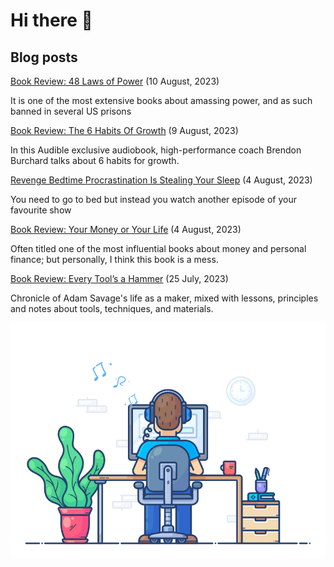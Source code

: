 # Hi there 👋

## Blog posts

<!-- BLOG-POST-LIST:START -->
 [Book Review: 48 Laws of Power](https://mareklexuan.com/book-review-48-laws-of-power/) (10 August, 2023)   
   
 It is one of the most extensive books about amassing power, and as such banned in several US prisons   
   
   
   

 [Book Review: The 6 Habits Of Growth](https://mareklexuan.com/book-review-the-6-habits-of-growth/) (9 August, 2023)   
   
 In this Audible exclusive audiobook, high-performance coach Brendon Burchard talks about 6 habits for growth.   
   
   
   

 [Revenge Bedtime Procrastination Is Stealing Your Sleep](https://mareklexuan.com/revenge-bedtime-procrastination-is-stealing-your-sleep/) (4 August, 2023)   
   
 You need to go to bed but instead you watch another episode of your favourite show   
   
   
   

 [Book Review: Your Money or Your Life](https://mareklexuan.com/book-review-your-money-or-your-life/) (4 August, 2023)   
   
 Often titled one of the most influential books about money and personal finance; but personally, I think this book is a mess.   
   
   
   

 [Book Review: Every Tool’s a Hammer](https://mareklexuan.com/book-review-every-tools-a-hammer/) (25 July, 2023)   
   
 Chronicle of Adam Savage&#39;s life as a maker, mixed with lessons, principles and notes about tools, techniques, and materials.   
   
   
   
<!-- BLOG-POST-LIST:END -->

<p align="center">
  <img src="https://raw.githubusercontent.com/mareklexuan/mareklexuan/main/assets/programmer.gif">
</p>

<!--
**mareklexuan/mareklexuan** is a ✨ _special_ ✨ repository because its `README.md` (this file) appears on your GitHub profile.

Here are some ideas to get you started:

- 🔭 I’m currently working on ...
- 🌱 I’m currently learning ...
- 👯 I’m looking to collaborate on ...
- 🤔 I’m looking for help with ...
- 💬 Ask me about ...
- 📫 How to reach me: ...
- 😄 Pronouns: ...
- ⚡ Fun fact: ...
-->
